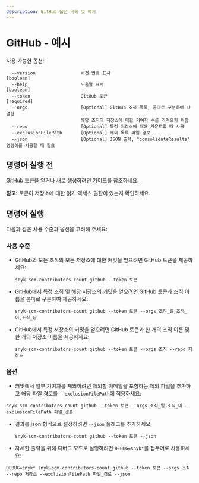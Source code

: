 ```yaml
---
description: GitHub 옵션 목록 및 예시
---
```


# GitHub - 예시

사용 가능한 옵션:

```
  --version                 버전 번호 표시                                [boolean]
  --help                    도움말 표시                                   [boolean]
  --token                   GitHub 토큰                                  [required]
  --orgs                    [Optional] GitHub 조직 목록, 콤마로 구분하여 나열한
                            해당 조직의 저장소에 대한 기여자 수를 가져오기 위함
  --repo                    [Optional] 특정 저장소에 대해 카운트할 때 사용
  --exclusionFilePath       [Optional] 제외 목록 파일 경로
  --json                    [Optional] JSON 출력, "consolidateResults" 명령어를 사용할 때 필요
```

## 명령어 실행 전

GitHub 토큰을 얻거나 새로 생성하려면 [가이드](https://docs.github.com/en/authentication/keeping-your-account-and-data-secure/creating-a-personal-access-token)를 참조하세요.

**참고:** 토큰이 저장소에 대한 읽기 액세스 권한이 있는지 확인하세요.

## 명령어 실행

다음과 같은 사용 수준과 옵션을 고려해 주세요:

### 사용 수준

*   GitHub의 모든 조직의 모든 저장소에 대한 커밋을 얻으려면 GitHub 토큰을 제공하세요:

    ```
    snyk-scm-contributors-count github --token 토큰
    ```

*   GitHub에서 특정 조직 및 해당 저장소의 커밋을 얻으려면 GitHub 토큰과 조직 이름을 콤마로 구분하여 제공하세요:

    ```
    snyk-scm-contributors-count github --token 토큰 --orgs 조직_일,조직_이,조직_삼
    ```

*   GitHub에서 특정 저장소의 커밋을 얻으려면 GitHub 토큰과 한 개의 조직 이름 및 한 개의 저장소 이름을 제공하세요:

    ```
    snyk-scm-contributors-count github --token 토큰 --orgs 조직 --repo 저장소
    ```

### 옵션

* 커밋에서 일부 기여자를 제외하려면 제외할 이메일을 포함하는 제외 파일을 추가하고 해당 파일 경로를 `--exclusionFilePath`에 적용하세요:

```
snyk-scm-contributors-count github --token 토큰 --orgs 조직_일,조직_이 --exclusionFilePath 파일_경로
```

*   결과를 json 형식으로 설정하려면 `--json` 플래그를 추가하세요:
    
    ```
    snyk-scm-contributors-count github --token 토큰 --json
    ```

* 자세한 출력을 위해 디버그 모드로 실행하려면 `DEBUG=snyk*`를 접두어로 사용하세요:

```
DEBUG=snyk* snyk-scm-contributors-count github --token 토큰 --orgs 조직 --repo 저장소 --exclusionFilePath 파일_경로 --json
```